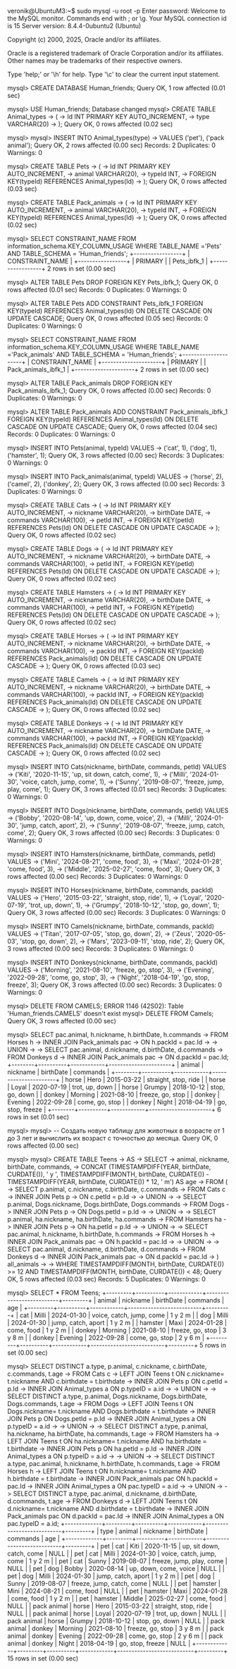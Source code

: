 veronik@UbuntuM3:~$ sudo mysql -u root -p
Enter password: 
Welcome to the MySQL monitor.  Commands end with ; or \g.
Your MySQL connection id is 15
Server version: 8.4.4-0ubuntu2 (Ubuntu)

Copyright (c) 2000, 2025, Oracle and/or its affiliates.

Oracle is a registered trademark of Oracle Corporation and/or its
affiliates. Other names may be trademarks of their respective
owners.

Type 'help;' or '\h' for help. Type '\c' to clear the current input statement.

mysql> CREATE DATABASE Human_friends;
Query OK, 1 row affected (0.01 sec)

mysql> USE Human_friends;
Database changed
mysql> CREATE TABLE Animal_types
    -> (
    -> Id INT PRIMARY KEY AUTO_INCREMENT, 
    ->   type VARCHAR(20)
    -> );
Query OK, 0 rows affected (0.02 sec)

mysql> 
mysql> INSERT INTO Animal_types(type)
    -> VALUES ('pet'), ('pack animal');
Query OK, 2 rows affected (0.00 sec)
Records: 2  Duplicates: 0  Warnings: 0

mysql> CREATE TABLE Pets
    -> (
    -> Id INT PRIMARY KEY AUTO_INCREMENT,
    -> animal VARCHAR(20),
    -> typeId INT,
    -> FOREIGN KEY(typeId) REFERENCES Animal_types(Id)
    -> );
Query OK, 0 rows affected (0.03 sec)

mysql> CREATE TABLE Pack_animals
    -> (
    ->   Id INT PRIMARY KEY AUTO_INCREMENT,
    ->   animal VARCHAR(20),
    ->   typeId INT,
    ->   FOREIGN KEY(typeId) REFERENCES Animal_types(Id)
    -> );
Query OK, 0 rows affected (0.02 sec)

mysql> SELECT CONSTRAINT_NAME FROM information_schema.KEY_COLUMN_USAGE WHERE TABLE_NAME ='Pets' AND TABLE_SCHEMA = 'Human_friends'; 
+-----------------+
| CONSTRAINT_NAME |
+-----------------+
| PRIMARY         |
| Pets_ibfk_1     |
+-----------------+
2 rows in set (0.00 sec)

mysql> ALTER TABLE Pets DROP FOREIGN KEY Pets_ibfk_1;
Query OK, 0 rows affected (0.01 sec)
Records: 0  Duplicates: 0  Warnings: 0

mysql> ALTER TABLE Pets ADD CONSTRAINT Pets_ibfk_1 FOREIGN KEY(typeId) REFERENCES Animal_types(Id) ON DELETE CASCADE ON UPDATE CASCADE;
Query OK, 0 rows affected (0.05 sec)
Records: 0  Duplicates: 0  Warnings: 0

mysql> SELECT CONSTRAINT_NAME FROM information_schema.KEY_COLUMN_USAGE WHERE TABLE_NAME ='Pack_animals' AND TABLE_SCHEMA = 'Human_friends';
+---------------------+
| CONSTRAINT_NAME     |
+---------------------+
| PRIMARY             |
| Pack_animals_ibfk_1 |
+---------------------+
2 rows in set (0.00 sec)

mysql> ALTER TABLE Pack_animals DROP FOREIGN KEY Pack_animals_ibfk_1;
Query OK, 0 rows affected (0.00 sec)
Records: 0  Duplicates: 0  Warnings: 0

mysql> ALTER TABLE Pack_animals ADD CONSTRAINT Pack_animals_ibfk_1 FOREIGN KEY(typeId) REFERENCES Animal_types(Id) ON DELETE CASCADE ON UPDATE CASCADE;
Query OK, 0 rows affected (0.04 sec)
Records: 0  Duplicates: 0  Warnings: 0

mysql> INSERT INTO Pets(animal, typeId) VALUES
    -> ('cat', 1), ('dog', 1), ('hamster', 1);
Query OK, 3 rows affected (0.00 sec)
Records: 3  Duplicates: 0  Warnings: 0

mysql> INSERT INTO Pack_animals(animal, typeId) VALUES
    -> ('horse', 2), ('camel', 2), ('donkey', 2);
Query OK, 3 rows affected (0.00 sec)
Records: 3  Duplicates: 0  Warnings: 0

mysql> CREATE TABLE Cats
    -> (
    -> Id INT PRIMARY KEY AUTO_INCREMENT,
    -> nickname VARCHAR(20),
    -> birthDate DATE,
    -> commands VARCHAR(100),
    -> petId INT,
    -> FOREIGN KEY(petId) REFERENCES Pets(Id) ON DELETE CASCADE ON UPDATE CASCADE
    -> );
Query OK, 0 rows affected (0.02 sec)

mysql> CREATE TABLE Dogs
    -> (
    -> Id INT PRIMARY KEY AUTO_INCREMENT,
    -> nickname VARCHAR(20),
    -> birthDate DATE,
    -> commands VARCHAR(100),
    -> petId INT,
    -> FOREIGN KEY(petId) REFERENCES Pets(Id) ON DELETE CASCADE ON UPDATE CASCADE
    -> );
Query OK, 0 rows affected (0.02 sec)

mysql> CREATE TABLE Hamsters
    -> (
    -> Id INT PRIMARY KEY AUTO_INCREMENT,
    -> nickname VARCHAR(20),
    -> birthDate DATE,
    -> commands VARCHAR(100),
    -> petId INT,
    -> FOREIGN KEY(petId) REFERENCES Pets(Id) ON DELETE CASCADE ON UPDATE CASCADE
    -> );
Query OK, 0 rows affected (0.02 sec)

mysql> CREATE TABLE Horses
    -> (
    -> Id INT PRIMARY KEY AUTO_INCREMENT,
    -> nickname VARCHAR(20),
    -> birthDate DATE,
    -> commands VARCHAR(100),
    -> packId INT,
    -> FOREIGN KEY(packId) REFERENCES Pack_animals(Id) ON DELETE CASCADE ON UPDATE CASCADE
    -> );
Query OK, 0 rows affected (0.03 sec)

mysql> CREATE TABLE Camels
    -> (
    -> Id INT PRIMARY KEY AUTO_INCREMENT,
    -> nickname VARCHAR(20),
    -> birthDate DATE,
    -> commands VARCHAR(100),
    -> packId INT,
    -> FOREIGN KEY(packId) REFERENCES Pack_animals(Id) ON DELETE CASCADE ON UPDATE CASCADE
    -> );
Query OK, 0 rows affected (0.02 sec)

mysql> CREATE TABLE Donkeys
    -> (
    -> Id INT PRIMARY KEY AUTO_INCREMENT,
    -> nickname VARCHAR(20),
    -> birthDate DATE,
    -> commands VARCHAR(100),
    -> packId INT,
    -> FOREIGN KEY(packId) REFERENCES Pack_animals(Id) ON DELETE CASCADE ON UPDATE CASCADE
    -> );
Query OK, 0 rows affected (0.02 sec)

mysql> INSERT INTO Cats(nickname, birthDate, commands, petId) VALUES
    -> ('Kiti', '2020-11-15', 'up, sit down, catch, come', 1),
    -> ('Milli', '2024-01-30', 'voice, catch, jump, come', 1),
    -> ('Sunny', '2019-08-07', 'freeze, jump, play, come', 1);
Query OK, 3 rows affected (0.01 sec)
Records: 3  Duplicates: 0  Warnings: 0

mysql> INSERT INTO Dogs(nickname, birthDate, commands, petId) VALUES
    -> ('Bobby', '2020-08-14', 'up, down, come, voice', 2),
    -> ('Milli', '2024-01-30', 'jump, catch, aport', 2),
    -> ('Sunny', '2019-08-07', 'freeze, jump, catch, come', 2);
Query OK, 3 rows affected (0.00 sec)
Records: 3  Duplicates: 0  Warnings: 0

mysql> INSERT INTO Hamsters(nickname, birthDate, commands, petId) VALUES
    -> ('Mini', '2024-08-21', 'come, food', 3),
    -> ('Maxi', '2024-01-28', 'come, food', 3),
    -> ('Middle', '2025-02-27', 'come, food', 3);
Query OK, 3 rows affected (0.00 sec)
Records: 3  Duplicates: 0  Warnings: 0

mysql> INSERT INTO Horses(nickname, birthDate, commands, packId) VALUES
    -> ('Hero', '2015-03-22', 'straight, stop, ride', 1),
    -> ('Loyal', '2020-07-19', 'trot, up, down', 1),
    -> ('Grumpy', '2018-10-12', 'stop, go, down', 1);
Query OK, 3 rows affected (0.00 sec)
Records: 3  Duplicates: 0  Warnings: 0

mysql> INSERT INTO Camels(nickname, birthDate, commands, packId) VALUES
    -> ('Titan', '2017-07-05', 'stop, go, down', 2),
    -> ('Zeus', '2020-05-03', 'stop, go, down', 2),
    -> ('Mars', '2023-09-11', 'stop, ride', 2);
Query OK, 3 rows affected (0.00 sec)
Records: 3  Duplicates: 0  Warnings: 0

mysql> INSERT INTO Donkeys(nickname, birthDate, commands, packId) VALUES
    -> ('Morning', '2021-08-10', 'freeze, go, stop', 3),
    -> ('Evening', '2022-09-28', 'come, go, stop', 3),
    -> ('Night', '2018-04-19', 'go, stop, freeze', 3);
Query OK, 3 rows affected (0.00 sec)
Records: 3  Duplicates: 0  Warnings: 0

mysql>  DELETE FROM CAMELS;
ERROR 1146 (42S02): Table 'Human_friends.CAMELS' doesn't exist
mysql> DELETE FROM Camels;
Query OK, 3 rows affected (0.00 sec)

mysql> SELECT pac.animal, h.nickname, h.birthDate, h.commands
    -> FROM Horses h
    -> INNER JOIN Pack_animals pac
    -> ON h.packId = pac.Id
    -> 
    -> UNION
    -> 
    -> SELECT pac.animal, d.nickname, d.birthDate, d.commands
    -> FROM Donkeys d
    -> INNER JOIN Pack_animals pac
    -> ON d.packId = pac.Id;
+--------+----------+------------+----------------------+
| animal | nickname | birthDate  | commands             |
+--------+----------+------------+----------------------+
| horse  | Hero     | 2015-03-22 | straight, stop, ride |
| horse  | Loyal    | 2020-07-19 | trot, up, down       |
| horse  | Grumpy   | 2018-10-12 | stop, go, down       |
| donkey | Morning  | 2021-08-10 | freeze, go, stop     |
| donkey | Evening  | 2022-09-28 | come, go, stop       |
| donkey | Night    | 2018-04-19 | go, stop, freeze     |
+--------+----------+------------+----------------------+
6 rows in set (0.01 sec)

mysql> 
mysql> -- Создать новую таблицу для животных в возрасте от 1 до 3 лет и вычислить их возраст с точностью до месяца.
Query OK, 0 rows affected (0.00 sec)

mysql> 
mysql> CREATE TABLE Teens
    -> AS
    -> SELECT 
    -> animal, nickname, birthDate, commands,
    -> CONCAT (TIMESTAMPDIFF(YEAR, birthDate, CURDATE()), ' y ', TIMESTAMPDIFF(MONTH, birthDate, CURDATE()) - TIMESTAMPDIFF(YEAR, birthDate, CURDATE()) * 12, ' m') AS age
    -> FROM (
    -> SELECT p.animal, c.nickname, c.birthDate, c.commands
    -> FROM Cats c
    -> INNER JOIN Pets p
    -> ON c.petId = p.Id
    -> 
    -> UNION
    -> 
    -> SELECT p.animal, Dogs.nickname, Dogs.birthDate, Dogs.commands
    -> FROM Dogs
    -> INNER JOIN Pets p
    -> ON Dogs.petId = p.Id
    -> 
    -> UNION
    -> 
    -> SELECT p.animal, ha.nickname, ha.birthDate, ha.commands
    -> FROM Hamsters ha
    -> INNER JOIN Pets p
    -> ON ha.petId = p.Id
    -> 
    -> UNION
    -> 
    -> SELECT pac.animal, h.nickname, h.birthDate, h.commands
    -> FROM Horses h
    -> INNER JOIN Pack_animals pac
    -> ON h.packId = pac.Id
    -> 
    -> UNION
    -> 
    -> SELECT pac.animal, d.nickname, d.birthDate, d.commands
    -> FROM Donkeys d
    -> INNER JOIN Pack_animals pac
    -> ON d.packId = pac.Id
    -> ) all_animals
    -> 
    -> WHERE TIMESTAMPDIFF(MONTH, birthDate, CURDATE()) >= 12 AND TIMESTAMPDIFF(MONTH, birthDate, CURDATE()) < 48;
Query OK, 5 rows affected (0.03 sec)
Records: 5  Duplicates: 0  Warnings: 0

mysql> SELECT * FROM Teens;
+---------+----------+------------+--------------------------+---------+
| animal  | nickname | birthDate  | commands                 | age     |
+---------+----------+------------+--------------------------+---------+
| cat     | Milli    | 2024-01-30 | voice, catch, jump, come | 1 y 2 m |
| dog     | Milli    | 2024-01-30 | jump, catch, aport       | 1 y 2 m |
| hamster | Maxi     | 2024-01-28 | come, food               | 1 y 2 m |
| donkey  | Morning  | 2021-08-10 | freeze, go, stop         | 3 y 8 m |
| donkey  | Evening  | 2022-09-28 | come, go, stop           | 2 y 6 m |
+---------+----------+------------+--------------------------+---------+
5 rows in set (0.00 sec)

mysql> SELECT DISTINCT a.type, p.animal, c.nickname, c.birthDate, c.commands, t.age
    -> FROM Cats c
    -> LEFT JOIN Teens t ON c.nickname= t.nickname AND  c.birthdate = t.birthdate
    -> INNER JOIN Pets p ON c.petId = p.Id
    -> INNER JOIN Animal_types a ON p.typeID = a.id
    -> 
    -> UNION
    -> 
    -> SELECT DISTINCT a.type, p.animal, Dogs.nickname, Dogs.birthDate, Dogs.commands, t.age
    -> FROM Dogs
    -> LEFT JOIN Teens t ON Dogs.nickname= t.nickname AND  Dogs.birthdate = t.birthdate
    -> INNER JOIN Pets p ON Dogs.petId = p.Id
    -> INNER JOIN Animal_types a ON p.typeID = a.id
    -> 
    -> UNION
    -> 
    -> SELECT DISTINCT a.type, p.animal, ha.nickname, ha.birthDate, ha.commands, t.age
    -> FROM Hamsters ha
    -> LEFT JOIN Teens t ON ha.nickname= t.nickname AND  ha.birthdate = t.birthdate
    -> INNER JOIN Pets p ON ha.petId = p.Id
    -> INNER JOIN Animal_types a ON p.typeID = a.id
    -> 
    -> UNION
    -> 
    -> SELECT DISTINCT a.type, pac.animal, h.nickname, h.birthDate, h.commands, t.age
    -> FROM Horses h
    -> LEFT JOIN Teens t ON h.nickname= t.nickname AND  h.birthdate = t.birthdate
    -> INNER JOIN Pack_animals pac ON h.packId = pac.Id
    -> INNER JOIN Animal_types a ON pac.typeID = a.id
    -> 
    -> UNION
    -> 
    -> SELECT DISTINCT a.type, pac.animal, d.nickname, d.birthDate, d.commands, t.age
    -> FROM Donkeys d
    -> LEFT JOIN Teens t ON d.nickname= t.nickname AND  d.birthdate = t.birthdate
    -> INNER JOIN Pack_animals pac ON d.packId = pac.Id
    -> INNER JOIN Animal_types a ON pac.typeID = a.id;
+-------------+---------+----------+------------+---------------------------+---------+
| type        | animal  | nickname | birthDate  | commands                  | age     |
+-------------+---------+----------+------------+---------------------------+---------+
| pet         | cat     | Kiti     | 2020-11-15 | up, sit down, catch, come | NULL    |
| pet         | cat     | Milli    | 2024-01-30 | voice, catch, jump, come  | 1 y 2 m |
| pet         | cat     | Sunny    | 2019-08-07 | freeze, jump, play, come  | NULL    |
| pet         | dog     | Bobby    | 2020-08-14 | up, down, come, voice     | NULL    |
| pet         | dog     | Milli    | 2024-01-30 | jump, catch, aport        | 1 y 2 m |
| pet         | dog     | Sunny    | 2019-08-07 | freeze, jump, catch, come | NULL    |
| pet         | hamster | Mini     | 2024-08-21 | come, food                | NULL    |
| pet         | hamster | Maxi     | 2024-01-28 | come, food                | 1 y 2 m |
| pet         | hamster | Middle   | 2025-02-27 | come, food                | NULL    |
| pack animal | horse   | Hero     | 2015-03-22 | straight, stop, ride      | NULL    |
| pack animal | horse   | Loyal    | 2020-07-19 | trot, up, down            | NULL    |
| pack animal | horse   | Grumpy   | 2018-10-12 | stop, go, down            | NULL    |
| pack animal | donkey  | Morning  | 2021-08-10 | freeze, go, stop          | 3 y 8 m |
| pack animal | donkey  | Evening  | 2022-09-28 | come, go, stop            | 2 y 6 m |
| pack animal | donkey  | Night    | 2018-04-19 | go, stop, freeze          | NULL    |
+-------------+---------+----------+------------+---------------------------+---------+
15 rows in set (0.00 sec)
